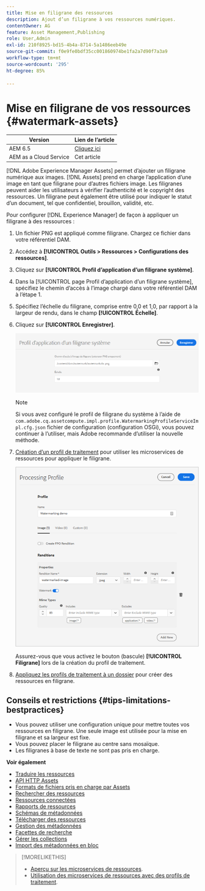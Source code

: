 ```yaml
---
title: Mise en filigrane des ressources
description: Ajout d’un filigrane à vos ressources numériques.
contentOwner: AG
feature: Asset Management,Publishing
role: User,Admin
exl-id: 210f8925-bd15-4b4a-8714-5a1486eeb49e
source-git-commit: f0e9fe0bdf35cc001860974be1fa2a7d90f7a3a9
workflow-type: tm+mt
source-wordcount: '295'
ht-degree: 85%

---
```


# Mise en filigrane de vos ressources {#watermark-assets}

| Version | Lien de l’article |
| -------- | ---------------------------- |
| AEM 6.5 | [Cliquez ici](https://experienceleague.adobe.com/docs/experience-manager-65/assets/administer/watermarking.html) |
| AEM as a Cloud Service | Cet article |

[!DNL Adobe Experience Manager Assets] permet d’ajouter un filigrane numérique aux images. [!DNL Assets] prend en charge l’application d’une image en tant que filigrane pour d’autres fichiers image. Les filigranes peuvent aider les utilisateurs à vérifier l’authenticité et le copyright des ressources. Un filigrane peut également être utilisé pour indiquer le statut d’un document, tel que confidentiel, brouillon, validité, etc.

Pour configurer [!DNL Experience Manager] de façon à appliquer un filigrane à des ressources :

1. Un fichier PNG est appliqué comme filigrane. Chargez ce fichier dans votre référentiel DAM.

1. Accédez à **[!UICONTROL Outils > Ressources > Configurations des ressources]**.

1. Cliquez sur **[!UICONTROL Profil d’application d’un filigrane système]**.

1. Dans la [!UICONTROL page Profil d’application d’un filigrane système], spécifiez le chemin d’accès à l’image chargé dans votre référentiel DAM à l’étape 1.

1. Spécifiez l’échelle du filigrane, comprise entre 0,0 et 1,0, par rapport à la largeur de rendu, dans le champ **[!UICONTROL Échelle]**.

1. Cliquez sur **[!UICONTROL Enregistrer]**.

   ![Détecteur de doublons de ressources](assets/system-watermarking-profile.png)

   >[!NOTE]
   >
   >Si vous avez configuré le profil de filigrane du système à l’aide de `com.adobe.cq.assetcompute.impl.profile.WatermarkingProfileServiceImpl.cfg.json` fichier de configuration (configuration OSGi), vous pouvez continuer à l’utiliser, mais Adobe recommande d’utiliser la nouvelle méthode.


1. [Création d’un profil de traitement](/help/assets/asset-microservices-configure-and-use.md#create-custom-profile) pour utiliser les microservices de ressources pour appliquer le filigrane.

   ![Profil de traitement des ressources pour créer un filigrane](assets/watermark-processing-profile.png)

   Assurez-vous que vous activez le bouton (bascule) **[!UICONTROL Filigrane]** lors de la création du profil de traitement.

1. [Appliquez les profils de traitement à un dossier](/help/assets/asset-microservices-configure-and-use.md#use-profiles) pour créer des ressources en filigrane.

## Conseils et restrictions {#tips-limitations-bestpractices}

* Vous pouvez utiliser une configuration unique pour mettre toutes vos ressources en filigrane. Une seule image est utilisée pour la mise en filigrane et sa largeur est fixe.
* Vous pouvez placer le filigrane au centre sans mosaïque.
* Les filigranes à base de texte ne sont pas pris en charge.

**Voir également**

* [Traduire les ressources](translate-assets.md)
* [API HTTP Assets](mac-api-assets.md)
* [Formats de fichiers pris en charge par Assets](file-format-support.md)
* [Rechercher des ressources](search-assets.md)
* [Ressources connectées](use-assets-across-connected-assets-instances.md)
* [Rapports de ressources](asset-reports.md)
* [Schémas de métadonnées](metadata-schemas.md)
* [Télécharger des ressources](download-assets-from-aem.md)
* [Gestion des métadonnées](manage-metadata.md)
* [Facettes de recherche](search-facets.md)
* [Gérer les collections](manage-collections.md)
* [Import des métadonnées en bloc](metadata-import-export.md)

>[!MORELIKETHIS]
>
>* [Aperçu sur les microservices de ressources](/help/assets/asset-microservices-overview.md).
>* [Utilisation des microservices de ressources avec des profils de traitement](/help/assets/asset-microservices-configure-and-use.md).
